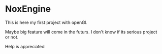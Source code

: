 # NoxEngine
This is here my first project with openGl.

Maybe big feature will come in the futurs. I don't know if its serious project or not.

Help is appreciated
